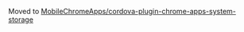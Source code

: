 Moved to [MobileChromeApps/cordova-plugin-chrome-apps-system-storage](https://github.com/MobileChromeApps/cordova-plugin-chrome-apps-system-storage)